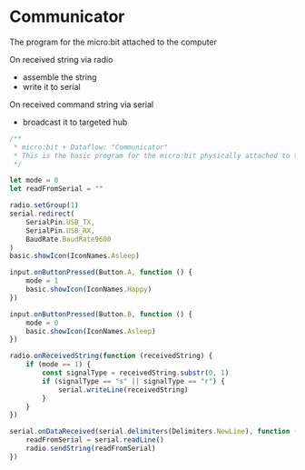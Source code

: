 # Communicator

The program for the micro:bit attached to the computer

On received string via radio
  - assemble the string
  - write it to serial

On received command string via serial
  - broadcast it to targeted hub

```js
/**
 * micro:bit + Dataflow: "Communicator"
 * This is the basic program for the micro:bit physically attached to the computer.
 */

let mode = 0
let readFromSerial = ""

radio.setGroup(1)
serial.redirect(
    SerialPin.USB_TX,
    SerialPin.USB_RX,
    BaudRate.BaudRate9600
)
basic.showIcon(IconNames.Asleep)

input.onButtonPressed(Button.A, function () {
    mode = 1
    basic.showIcon(IconNames.Happy)
})

input.onButtonPressed(Button.B, function () {
    mode = 0
    basic.showIcon(IconNames.Asleep)
})

radio.onReceivedString(function (receivedString) {
    if (mode == 1) {
        const signalType = receivedString.substr(0, 1)
        if (signalType == "s" || signalType == "r") {
            serial.writeLine(receivedString)
        }
    }
})

serial.onDataReceived(serial.delimiters(Delimiters.NewLine), function () {
    readFromSerial = serial.readLine()
    radio.sendString(readFromSerial)
})


```
